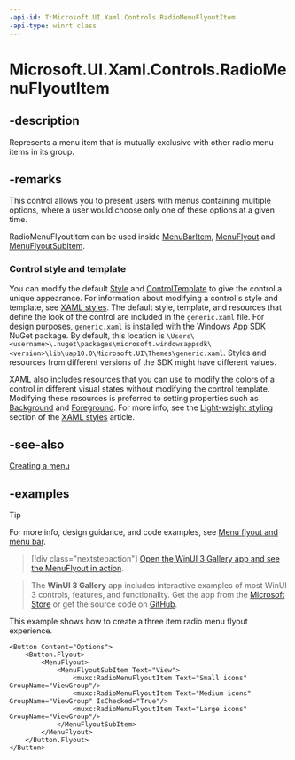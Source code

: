 ```yaml
---
-api-id: T:Microsoft.UI.Xaml.Controls.RadioMenuFlyoutItem
-api-type: winrt class
---
```


# Microsoft.UI.Xaml.Controls.RadioMenuFlyoutItem

<!--
public class RadioMenuFlyoutItem : Windows.UI.Xaml.Controls.MenuFlyoutItem
-->

## -description

Represents a menu item that is mutually exclusive with other radio menu items in its group.

## -remarks

This control allows you to present users with menus containing multiple options, where a user would choose only one of these options at a given time.

RadioMenuFlyoutItem can be used inside [MenuBarItem](/uwp/api/windows.ui.xaml.controls.menubaritem), [MenuFlyout](/uwp/api/windows.ui.xaml.controls.menuflyout) and [MenuFlyoutSubItem](/uwp/api/windows.ui.xaml.controls.menuflyoutsubitem).

### Control style and template

You can modify the default [Style](../microsoft.ui.xaml/style.md) and [ControlTemplate](controltemplate.md) to give the control a unique appearance. For information about modifying a control's style and template, see [XAML styles](/windows/apps/design/style/xaml-styles). The default style, template, and resources that define the look of the control are included in the `generic.xaml` file. For design purposes, `generic.xaml` is installed with the Windows App SDK NuGet package. By default, this location is `\Users\<username>\.nuget\packages\microsoft.windowsappsdk\<version>\lib\uap10.0\Microsoft.UI\Themes\generic.xaml`. Styles and resources from different versions of the SDK might have different values.

XAML also includes resources that you can use to modify the colors of a control in different visual states without modifying the control template. Modifying these resources is preferred to setting properties such as [Background](control_background.md) and [Foreground](control_foreground.md). For more info, see the [Light-weight styling](/windows/apps/design/style/xaml-styles#lightweight-styling) section of the [XAML styles](/windows/apps/design/style/xaml-styles) article.

## -see-also

[Creating a menu](/windows/apps/design/controls/menus#create-a-menu-flyout-or-a-context-menu)

## -examples

> [!TIP]
> For more info, design guidance, and code examples, see [Menu flyout and menu bar](/windows/apps/design/controls/menus).

> [!div class="nextstepaction"]
> [Open the WinUI 3 Gallery app and see the MenuFlyout in action](winui3gallery:/item/MenuFlyout).

> The **WinUI 3 Gallery** app includes interactive examples of most WinUI 3 controls, features, and functionality. Get the app from the [Microsoft Store](https://www.microsoft.com/store/productId/9P3JFPWWDZRC) or get the source code on [GitHub](https://github.com/microsoft/WinUI-Gallery).

This example shows how to create a three item radio menu flyout experience.

```Xaml
<Button Content="Options">
    <Button.Flyout>
        <MenuFlyout>
            <MenuFlyoutSubItem Text="View">
                <muxc:RadioMenuFlyoutItem Text="Small icons" GroupName="ViewGroup"/>
                <muxc:RadioMenuFlyoutItem Text="Medium icons" GroupName="ViewGroup" IsChecked="True"/>
                <muxc:RadioMenuFlyoutItem Text="Large icons" GroupName="ViewGroup"/>
            </MenuFlyoutSubItem>
        </MenuFlyout>
    </Button.Flyout>
</Button>
```
